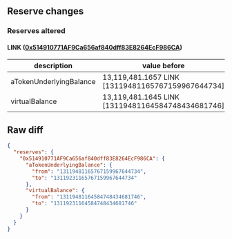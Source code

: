 ## Reserve changes

### Reserves altered

#### LINK ([0x514910771AF9Ca656af840dff83E8264EcF986CA](https://etherscan.io/address/0x514910771AF9Ca656af840dff83E8264EcF986CA))

| description | value before | value after |
| --- | --- | --- |
| aTokenUnderlyingBalance | 13,119,481.1657 LINK [13119481165767159967644734] | 13,119,231.1657 LINK [13119231165767159967644734] |
| virtualBalance | 13,119,481.1645 LINK [13119481164584748434681746] | 13,119,231.1645 LINK [13119231164584748434681746] |


## Raw diff

```json
{
  "reserves": {
    "0x514910771AF9Ca656af840dff83E8264EcF986CA": {
      "aTokenUnderlyingBalance": {
        "from": "13119481165767159967644734",
        "to": "13119231165767159967644734"
      },
      "virtualBalance": {
        "from": "13119481164584748434681746",
        "to": "13119231164584748434681746"
      }
    }
  }
}
```